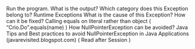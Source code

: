 Run the program. What is the output?
Which category does this Exception belong to?
Runtime Exceptions
What is the cause of this Exception?
How can it be fixed?
Calling equals on literal rather than object (   “Crio.Do”.equals(name)    )
How NullPointerException can be avoided?
Java Tips and Best practices to avoid NullPointerException in Java Applications (javarevisited.blogspot.com) ( Read after Session )
